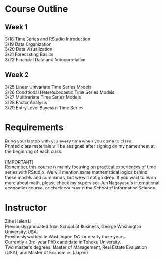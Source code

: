 # Course Outline
## Week 1
3/18 Time Series and RStudio Introduction<br>
3/19 Data Organization <br>
3/20 Data Visualization <br>
3/21 Forecasting Basics <br>
3/22 Financial Data and Autocorrelation <br>

## Week 2
3/25 Linear Univariate Time Series Models <br>
3/26 Conditional Heteroscedastic Time Series Models <br>
3/27 Multivariate Time Series Models <br>
3/28 Factor Analysis <br>
3/29 Entry Level Bayesian Time Series <br>

# Requirements
Bring your laptop with you every time when you come to class.<br>
Printed class materials will be assigned after signing on my name sheet at the beginning of each class.<br>
<br>
[IMPORTANT]<br>
Remember, this course is mainly focusing on practical experiences of time series with RStudio. We will mention some mathematical logics behind these models and commands, but we will not go deep. If you want to learn more about math, please check my supervisor Jun Nagayasu's international economics course, or check courses in the School of Information Science.


# Instructor
Zihe Helen Li <br>
Previously graduated from School of Business, George Washington University, USA.<br>
Previously worked in Washington DC for nearly three years. <br>
Currently a 3rd-year PhD candidate in Tohoku University.<br>
Two master's degrees: Master of Management, Real Estate Evaluation (USA), and Master of Economics (Japan)

